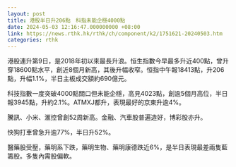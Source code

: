 ```yaml
---
layout: post
title: 港股半日升206點　科指未能企穩4000點
date: 2024-05-03 12:16:47.000000000 +08:00
link: https://news.rthk.hk/rthk/ch/component/k2/1751621-20240503.htm
categories: rthk
---
```


港股連升第9日，是2018年初以來最長升浪。恒生指數今早最多升近400點，曾升穿18600點水平，創近8個月新高，其後升幅收窄。恒指中午報18413點，升206點，升幅1.1%，半日主板成交額約690億元。

科技指數一度突破4000點關口但未能企穩，高見4023點，創逾5個月高位，半日報3945點，升約2.1%。ATMXJ都升，表現最好的京東升逾4%。

騰訊、小米、滙控曾創52周新高。金融、汽車股普遍造好，博彩股亦升。

快狗打車曾急升逾77%，半日升52%。

醫藥股受壓，藥明系下跌，藥明生物、藥明康德跌近6%，是半日表現最差兩隻藍籌股。多隻內需股偏軟。
